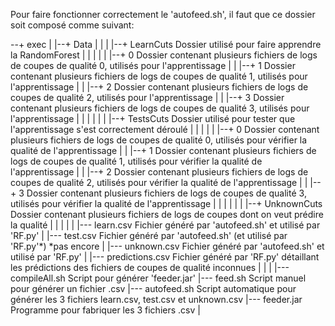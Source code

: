 Pour faire fonctionner correctement le 'autofeed.sh', il faut que ce dossier soit composé comme suivant:

--+ exec
  |
  |--+ Data
  |  |
  |  |--+ LearnCuts     	Dossier utilisé pour faire apprendre la RandomForest
  |  |  |
  |  |  |--+ 0					Dossier contenant plusieurs fichiers de logs de coupes de qualité 0, utilisés pour l'apprentissage
  |  |  |--+ 1					Dossier contenant plusieurs fichiers de logs de coupes de qualité 1, utilisés pour l'apprentissage
  |  |  |--+ 2					Dossier contenant plusieurs fichiers de logs de coupes de qualité 2, utilisés pour l'apprentissage
  |  |  |--+ 3					Dossier contenant plusieurs fichiers de logs de coupes de qualité 3, utilisés pour l'apprentissage
  |  |  |
  |  | 
  |  |--+ TestsCuts     	Dossier utilisé pour tester que l'apprentissage s'est correctement déroulé
  |  |  |
  |  |  |--+ 0					Dossier contenant plusieurs fichiers de logs de coupes de qualité 0, utilisés pour vérifier la qualité de l'apprentissage
  |  |  |--+ 1					Dossier contenant plusieurs fichiers de logs de coupes de qualité 1, utilisés pour vérifier la qualité de l'apprentissage
  |  |  |--+ 2					Dossier contenant plusieurs fichiers de logs de coupes de qualité 2, utilisés pour vérifier la qualité de l'apprentissage
  |  |  |--+ 3					Dossier contenant plusieurs fichiers de logs de coupes de qualité 3, utilisés pour vérifier la qualité de l'apprentissage
  |  |  |
  |  | 
  |  |--+ UnknownCuts    	Dossier contenant plusieurs fichiers de logs de coupes dont on veut prédire la qualité
  |  | 
  |  | 
  |  |--- learn.csv      	Fichier généré par 'autofeed.sh' et utilisé par 'RF.py'
  |  |--- test.csv       	Fichier généré par 'autofeed.sh' (et utilisé par 'RF.py'*) *pas encore
  |  |--- unknown.csv    	Fichier généré par 'autofeed.sh' et utilisé par 'RF.py'
  |  |--- predictions.csv	Fichier généré par 'RF.py' détaillant les prédictions des fichiers de coupes de qualité inconnues
  |  |
  |
  |--- compileAll.sh	Script pour générer 'feeder.jar'
  |--- feed.sh      	Script manuel pour générer un fichier .csv
  |--- autofeed.sh  	Script automatique pour générer les 3 fichiers learn.csv, test.csv et unknown.csv
  |--- feeder.jar   	Programme pour fabriquer les 3 fichiers .csv
  |
